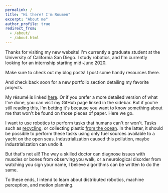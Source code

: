 ```yaml
---
permalink: /
title: "Hi there! I'm Roumen"
excerpt: "About me"
author_profile: true
redirect_from: 
  - /about/
  - /about.html
---
```


Thanks for visiting my new website! I'm currently a graduate student at the University of California San Diego. I study robotics, and I'm currently looking for an internship starting mid-June 2020.

Make sure to check out my blog posts! I post some handy resources there.

And check back soon for a new portfolio section detailing my favorite projects.

My résumé is linked [here](https://roumenguha.github.io/files/roumenguha_resume.pdf). Or if you prefer a more detailed version of what I've done, you can visit my GitHub page linked in the sidebar. But if you're still reading this, I'm betting it's because you want to know something about me that won't be found on those pieces of paper. Here we go.

I want to use robotics to perform tasks that humans can't or won't. Tasks such as [recycling](https://www.cbc.ca/marketplace/episodes/2019-2020/tracking-your-trash-where-does-your-recycling-really-end-up), or collecting plastic [from the ocean](https://theoceancleanup.com/great-pacific-garbage-patch/). In the latter, it should be possible to perform these tasks using only fuel sources available to a yacht on the open seas. Industrialization caused this pollution, maybe industrialization can undo it.

But that's not all! The way a skilled doctor can diagnose issues with muscles or bones from observing you walk, or a neurological disorder from watching you sign your name, I believe algorithms can be written to do the same. 

To these ends, I intend to learn about distributed robotics, machine perception, and motion planning.